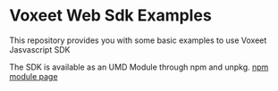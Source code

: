 Voxeet Web Sdk Examples
======================

This repository provides you with some basic examples to use Voxeet Jasvascript SDK

The SDK is available as an UMD Module through npm and unpkg. [npm module page](https://www.npmjs.com/package/@voxeet/voxeet-web-sdk)
